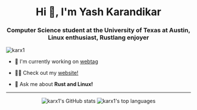 <h1 align="center">Hi 👋, I'm Yash Karandikar</h1>
<h3 align="center">Computer Science student at the University of Texas at Austin, Linux enthusiast, Rustlang enjoyer</h3>

<p align="left"> <img src="https://komarev.com/ghpvc/?username=karx1&label=Profile%20views&color=0e75b6&style=flat" alt="karx1" /> </p>
 
- 🔭 I'm currently working on [webtag](https://github.com/karx1/webtag)

- 👨‍💻 Check out my [website!](https://karx.xyz/)

- 💬 Ask me about **Rust and Linux!**

<hr>
<p align="center">
  <img src="https://github-readme-stats.vercel.app/api?username=karx1&show_icons=true" alt="karx1's GitHub stats"/>
  <img src="https://github-readme-stats.vercel.app/api/top-langs/?username=karx1&layout=donut" alt="karx1's top languages"/>
</p>
